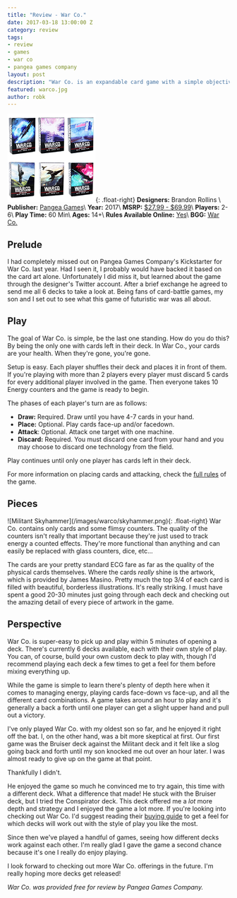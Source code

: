 ```yaml
---
title: "Review - War Co."
date: 2017-03-18 13:00:00 Z
category: review
tags:
- review
- games
- war co
- pangea games company
layout: post
description: "War Co. is an expandable card game with a simple objective: be the last person standing."
featured: warco.jpg
author: robk
---
```


![War Co.](/images/warco/decks.jpg){: .float-right}
**Designers:**  Brandon Rollins \\
**Publisher:** [Pangea Games](http://pangeagamescompany.com)\\
**Year:** 2017\\
**MSRP:** [$27.99 - $69.99](http://warcothegame.com/buy/)\\
**Players:** 2-6\\
**Play Time:** 60 Min\\
**Ages:** 14+\\
**Rules Available Online:** [Yes](http://warcothegame.com/how-to-play/)\\
**BGG:** [War Co.](https://boardgamegeek.com/boardgame/203326/war-co-expandable-card-game)

<h2>Prelude</h2>

I had completely missed out on Pangea Games Company's Kickstarter for War Co. last year. Had I seen it, I probably would have backed it based on the card art alone. Unfortunately I did miss it, but learned about the game through the designer's Twitter account. After a brief exchange he agreed to send me all 6 decks to take a look at. Being fans of card-battle games, my son and I set out to see what this game of futuristic war was all about.

<h2>Play</h2>

The goal of War Co. is simple, be the last one standing. How do you do this? By being the only one with cards left in their deck. In War Co., your cards are your health. When they're gone, you're gone.

Setup is easy. Each player shuffles their deck and places it in front of them. If you're playing with more than 2 players every player must discard 5 cards for every additional player involved in the game. Then everyone takes 10 Energy counters and the game is ready to begin.

The phases of each player's turn are as follows:

* **Draw:** Required. Draw until you have 4-7 cards in your hand.
* **Place:** Optional. Play cards face-up and/or facedown.
* **Attack**: Optional. Attack one target with one machine.
* **Discard:** Required. You must discard one card from your hand and you may choose to discard one technology from the field.

Play continues until only one player has cards left in their deck.

For more information on placing cards and attacking, check the [full rules](http://warcothegame.com/how-to-play/) of the game.


<h2>Pieces</h2>
![Militant Skyhammer](/images/warco/skyhammer.png){: .float-right}
War Co. contains only cards and some flimsy counters. The quality of the counters isn't really that important because they're just used to track energy a counted effects. They're more functional than anything and can easily be replaced with glass counters, dice, etc...

The cards are your pretty standard ECG fare as far as the quality of the physical cards themselves. Where the cards *really* shine is the artwork, which is provided by James Masino. Pretty much the top 3/4 of each card is filled with beautiful, borderless illustrations. It's really striking. I must have spent a good 20-30 minutes just going through each deck and checking out the amazing detail of every piece of artwork in the game.

<h2>Perspective</h2>

War Co. is super-easy to pick up and play within 5 minutes of opening a deck. There's currently 6 decks available, each with their own style of play. You can, of course, build your own custom deck to play with, though I'd recommend playing each deck a few times to get a feel for them before mixing everything up.

While the game is simple to learn there's plenty of depth here when it comes to managing energy, playing cards face-down vs face-up, and all the different card combinations. A game takes around an hour to play and it's generally a back a forth until one player can get a slight upper hand and pull out a victory.

I've only played War Co. with my oldest son so far, and he enjoyed it right off the bat. I, on the other hand, was a bit more skeptical at first. Our first game was the Bruiser deck against the Militant deck and it felt like a slog going back and forth until my son knocked me out over an hour later. I was almost ready to give up on the game at that point.

Thankfully I didn't.

He enjoyed the game so much he convinced me to try again, this time with a different deck. What a difference that made! He stuck with the Bruiser deck, but I tried the Conspirator deck. This deck offered me a *lot* more depth and strategy and I enjoyed the game a lot more. If you're looking into checking out War Co. I'd suggest reading their [buying guide](http://warcothegame.com/buyer-guide/) to get a feel for which decks will work out with the style of play you like the most.

Since then we've played a handful of games, seeing how different decks work against each other. I'm really glad I gave the game a second chance because it's one I really do enjoy playing.

I look forward to checking out more War Co. offerings in the future. I'm really hoping more decks get released!

*War Co. was provided free for review by Pangea Games Company.*
